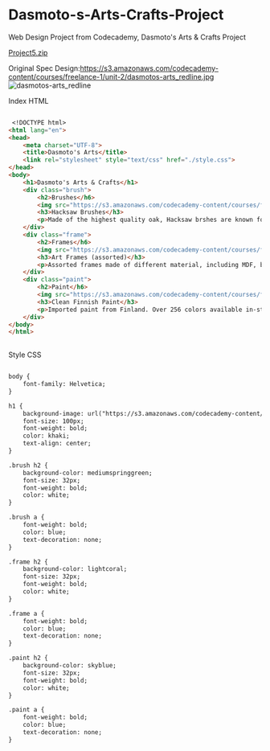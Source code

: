 # Dasmoto-s-Arts-Crafts-Project
Web Design Project from Codecademy, Dasmoto's Arts &amp; Crafts Project

[Project5.zip](https://github.com/AxiomEXE/Dasmoto-s-Arts-Crafts-Project/files/3031345/Project5.zip)

Original Spec Design:https://s3.amazonaws.com/codecademy-content/courses/freelance-1/unit-2/dasmotos-arts_redline.jpg
![dasmotos-arts_redline](https://user-images.githubusercontent.com/42499071/55360105-74597b80-54a1-11e9-991f-9ea318fed967.jpg)


Index HTML

```markdown

 <!DOCTYPE html>
<html lang="en">
<head>
	<meta charset="UTF-8">
	<title>Dasmoto's Arts</title>
	<link rel="stylesheet" style="text/css" href="./style.css">
</head>
<body>
	<h1>Dasmoto's Arts & Crafts</h1>
	<div class="brush">
		<h2>Brushes</h6>
		<img src="https://s3.amazonaws.com/codecademy-content/courses/freelance-1/unit-2/hacksaw.jpeg" alt="brushes">
		<h3>Hacksaw Brushes</h3>
		<p>Made of the highest quality oak, Hacksaw brshes are known for their weight and ability to hold paint in large amounts. Available in different sizes. <a href="price">Starting at $3.00 / brush.</a></p>
	</div>
	<div class="frame">
		<h2>Frames</h6>
		<img src="https://s3.amazonaws.com/codecademy-content/courses/freelance-1/unit-2/frames.jpeg" alt="frames">
		<h3>Art Frames (assorted)</h3>
		<p>Assorted frames made of different material, including MDF, birchwood, and PDE. Select frames can be sanded and painted according to your needs. <a href="price">Starting at $2.00 / frame.</a></p>
	</div>
	<div class="paint">
		<h2>Paint</h6>
		<img src="https://s3.amazonaws.com/codecademy-content/courses/freelance-1/unit-2/finnish.jpeg" alt="paint">
		<h3>Clean Finnish Paint</h3>
		<p>Imported paint from Finland. Over 256 colors available in-store, varying in quantity (1 oz. to 8 oz.). Clean Finnish paint microbinds to canvas, increasing the finish and longevity of any artwork. <a href="price">Starting at $5.00 / tube.</a></p>
	</div>
</body>
</html>
 
```

Style CSS

```markdown

body {
	font-family: Helvetica;
}

h1 {
	background-image: url("https://s3.amazonaws.com/codecademy-content/courses/freelance-1/unit-2/pattern.jpeg");
	font-size: 100px;
	font-weight: bold;
	color: khaki;
	text-align: center;
}

.brush h2 {
	background-color: mediumspringgreen;
	font-size: 32px;
	font-weight: bold;
	color: white;
}

.brush a {
	font-weight: bold;
	color: blue;
	text-decoration: none;
}

.frame h2 {
	background-color: lightcoral;
	font-size: 32px;
	font-weight: bold;
	color: white;
}

.frame a {
	font-weight: bold;
	color: blue;
	text-decoration: none;
}

.paint h2 {
	background-color: skyblue;
	font-size: 32px;
	font-weight: bold;
	color: white;
}

.paint a {
	font-weight: bold;
	color: blue;
	text-decoration: none;
}

```
